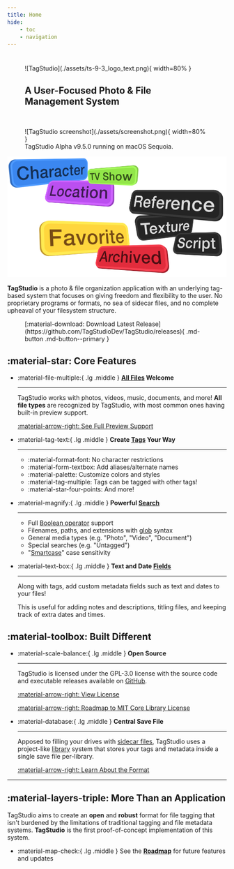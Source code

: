 ```yaml
---
title: Home
hide:
    - toc
    - navigation
---
```


#

<link rel="stylesheet" href="stylesheets/home.css">

<figure markdown="span">
  ![TagStudio](./assets/ts-9-3_logo_text.png){ width=80% }<h2>A User-Focused Photo & File Management System</h2>
</figure>

<br>

<figure markdown="span">
  ![TagStudio screenshot](./assets/screenshot.png){ width=80% }
  <figcaption>TagStudio Alpha v9.5.0 running on macOS Sequoia.</figcaption>
</figure>

<div class="grid" markdown>

![TagStudio screenshot](./assets/tag_bubbles.png)

**TagStudio** is a photo & file organization application with an underlying tag-based system that focuses on giving freedom and flexibility to the user. No proprietary programs or formats, no sea of sidecar files, and no complete upheaval of your filesystem structure.

</div>

<figure markdown="span">
  [:material-download: Download Latest Release](https://github.com/TagStudioDev/TagStudio/releases){ .md-button .md-button--primary }
</figure>

## :material-star: Core Features

<div class="grid cards" markdown>

-   :material-file-multiple:{ .lg .middle } **[All Files](./library/entry.md) Welcome**

    ***

    TagStudio works with photos, videos, music, documents, and more! **All file types** are recognized by TagStudio, with most common ones having built-in preview support.

    [:material-arrow-right: See Full Preview Support](./library/index.md#preview-support)

-   :material-tag-text:{ .lg .middle } **Create [Tags](./library/tag.md) Your Way**

    ***

    -   :material-format-font: No character restrictions
    -   :material-form-textbox: Add aliases/alternate names
    -   :material-palette: Customize colors and styles
    -   :material-tag-multiple: Tags can be tagged with other tags!
    -   :material-star-four-points: And more!

-   :material-magnify:{ .lg .middle } **Powerful [Search](./library/library_search.md)**

    ***

    -   Full [Boolean operator](./library/library_search.md) support
    -   Filenames, paths, and extensions with [glob](<https://en.wikipedia.org/wiki/Glob_(programming)>) syntax
    -   General media types (e.g. "Photo", "Video", "Document")
    -   Special searches (e.g. "Untagged")
    -   "[Smartcase](./library/library_search.md#case-sensitivity)" case sensitivity

-   :material-text-box:{ .lg .middle } **Text and Date [Fields](./library/field.md)**

    ***

    Along with tags, add custom metadata fields such as text and dates to your files!

    This is useful for adding notes and descriptions, titling files, and keeping track of extra dates and times.

</div>

## :material-toolbox: Built Different

<div class="grid cards" markdown>

-   :material-scale-balance:{ .lg .middle } **Open Source**

    ***

    TagStudio is licensed under the GPL-3.0 license with the source code and executable releases available on [GitHub](https://github.com/TagStudioDev/TagStudio).

    [:material-arrow-right: View License](https://github.com/TagStudioDev/TagStudio/blob/main/LICENSE)

    [:material-arrow-right: Roadmap to MIT Core Library License](./updates/roadmap.md#core-library-api)

-   :material-database:{ .lg .middle } **Central Save File**

    ***

    Apposed to filling your drives with [sidecar files](https://en.wikipedia.org/wiki/Sidecar_file), TagStudio uses a project-like [library](./library/index.md) system that stores your tags and metadata inside a single save file per-library.

    [:material-arrow-right: Learn About the Format](./library/index.md)

</div>

---

## :material-layers-triple: More Than an Application

TagStudio aims to create an **open** and **robust** format for file tagging that isn't burdened by the limitations of traditional tagging and file metadata systems. **TagStudio** is the first proof-of-concept implementation of this system.

<div class="grid cards" markdown>

-   :material-map-check:{ .lg .middle } See the [**Roadmap**](./updates/roadmap.md) for future features and updates

</div>
